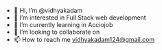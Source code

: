 - 👋 Hi, I’m @vidhyakadam
- 👀 I’m interested in Full Stack web development
- 🌱 I’m currently learning in Acciojob
- 💞️ I’m looking to collaborate on 
- 📫 How to reach me vidhyakadam124@gmail.com

<!---
vidhyakadam/vidhyakadam is a ✨ special ✨ repository because its `README.md` (this file) appears on your GitHub profile.
You can click the Preview link to take a look at your changes.
--->
